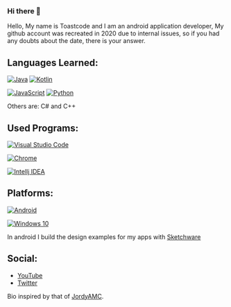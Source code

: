 ### Hi there 👋

Hello, My name is Toastcode and I am an android application developer, My github account was recreated in 2020 due to internal issues, so if you had any doubts about the date, there is your answer.

## Languages Learned:
[![Java](https://img.shields.io/badge/Java-FA6709?style=for-the-badge&logo=java&logoColor=white&labelColor=101010)]()
[![Kotlin](https://img.shields.io/badge/Kotlin-0288D1?style=for-the-badge&logo=kotlin&logoColor=white&labelColor=101010)]()

[![JavaScript](https://img.shields.io/badge/JavaScript-yellow?style=for-the-badge&logo=javascript&logoColor=white&labelColor=101010)]()
[![Python](https://img.shields.io/badge/Python-00BCD4?style=for-the-badge&logo=python&logoColor=white&labelColor=101010)]()

Others are: C# and C++
## Used Programs:
[![Visual Studio Code](https://img.shields.io/badge/VS_Code-35849E?style=for-the-badge&logo=appveyor&logoColor=white&labelColor=101010)]()

[![Chrome](https://img.shields.io/badge/Chrome_for_Devs-F57C00?style=for-the-badge&logo=google&logoColor=white&labelColor=101010)]()

[![Intellj IDEA](https://img.shields.io/badge/Intellij_IDEA-323232?style=for-the-badge&logo=android%20studio&logoColor=white&labelColor=101010)]()

## Platforms:
[![Android](https://img.shields.io/badge/Android-3ED283?style=for-the-badge&logo=android&logoColor=white&labelColor=101010)]()

[![Windows 10](https://img.shields.io/badge/Windows_%2010-0071c5?style=for-the-badge&logo=windows&labelColor=101010)]()

In android I build the design examples for my apps with [Sketchware](http://sketchware.io/)
## Social:
- [YouTube](https://www.youtube.com/channel/UCv-eCuY9DcqenZaC3jldErg)
- [Twitter](https://twitter.com/NomixTrs)

Bio inspired by that of [JordyAMC](https://github.com/jordyamc).
